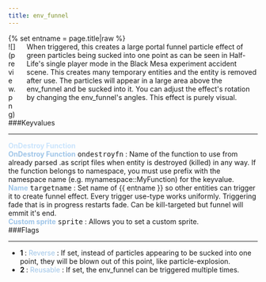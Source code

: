 ```yaml
---
title: env_funnel
---
```

<div>{% set entname = page.title|raw %}</div>
<div class="container previewimg">
<div class="columns">
<div class="imagepadding column col-auto" markdown="1">![](preview.png)</div>
<div class="column entityentry" markdown="1">When triggered, this creates a large portal funnel particle effect of green particles being sucked into one point as can be seen in Half-Life's single player mode in the Black Mesa experiment accident scene. This creates many temporary entities and the entity is removed after use. The particles will appear in a large area above the env_funnel and be sucked into it. You can adjust the effect's rotation by changing the env_funnel's angles. This effect is purely visual.</div>
</div>
</div>
###Keyvalues
<hr>
<div class="accordion entityentry">
<input type="checkbox" id="accordion-1" name="accordion-checkbox" hidden>
<label class="accordion-header" for="accordion-1">
<span style="color:#cae4fc;"><b>OnDestroy Function</b></span>
<i class="icon icon-arrow-right mr-1"></i>
</label>
<div class="accordion-body entgroup">
<div class="entityentry" markdown="1">
<span style="color:#9fc5e8;"><b>OnDestroy Function</b></span> <kbd  class="tooltip" data-tooltip="string">ondestroyfn</kbd> :
Name of the function to use from already parsed .as script files when entity is destroyed (killed) in any way. If the function belongs to namespace, you must use prefix with the namespace name (e.g. mynamespace::MyFunction) for the keyvalue.
</div>
</div>
</div>
<div class="entityentry" markdown="1">
<span style="color:#9fc5e8;"><b>Name</b></span> <kbd  class="tooltip" data-tooltip="target_source">targetname</kbd> :
Set name of {{ entname }} so other entities can trigger it to create funnel effect. Every trigger use-type works uniformly. Triggering fade that is in progress restarts fade. Can be kill-targeted but funnel will emmit it's end.
</div>
<div class="entityentry" markdown="1">
<span style="color:#9fc5e8;"><b>Custom sprite</b></span> <kbd  class="tooltip" data-tooltip="sprite">sprite</kbd> :
Allows you to set a custom sprite.
</div>
###Flags
<hr>
<div class="entityflags">
<ul>
<li class="imagepadding" markdown="1"><b>1 </b> : <span style="color:#9fc5e8;">Reverse</span> : If set, instead of particles appearing to be sucked into one point, they will be blown out of this point, like particle-explosion.</li>
<li class="imagepadding" markdown="1"><b>2 </b> : <span style="color:#9fc5e8;">Reusable</span> : If set, the env_funnel can be triggered multiple times.</li>
</ul>
</div>
